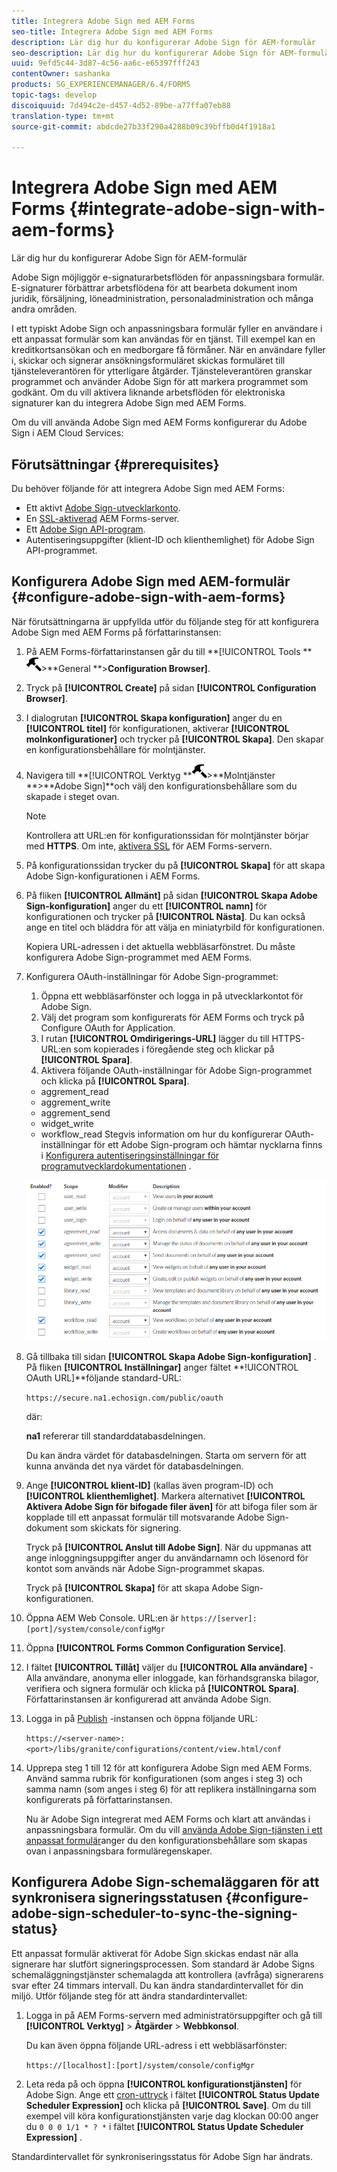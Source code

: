 ```yaml
---
title: Integrera Adobe Sign med AEM Forms
seo-title: Integrera Adobe Sign med AEM Forms
description: Lär dig hur du konfigurerar Adobe Sign för AEM-formulär
seo-description: Lär dig hur du konfigurerar Adobe Sign för AEM-formulär
uuid: 9efd5c44-3d87-4c56-aa6c-e65397fff243
contentOwner: sashanka
products: SG_EXPERIENCEMANAGER/6.4/FORMS
topic-tags: develop
discoiquuid: 7d494c2e-d457-4d52-89be-a77ffa07eb88
translation-type: tm+mt
source-git-commit: abdcde27b33f290a4288b09c39bffb0d4f1918a1

---
```



# Integrera Adobe Sign med AEM Forms {#integrate-adobe-sign-with-aem-forms}

Lär dig hur du konfigurerar Adobe Sign för AEM-formulär

Adobe Sign möjliggör e-signaturarbetsflöden för anpassningsbara formulär. E-signaturer förbättrar arbetsflödena för att bearbeta dokument inom juridik, försäljning, löneadministration, personaladministration och många andra områden.

I ett typiskt Adobe Sign och anpassningsbara formulär fyller en användare i ett anpassat formulär som kan användas för en tjänst. Till exempel kan en kreditkortsansökan och en medborgare få förmåner. När en användare fyller i, skickar och signerar ansökningsformuläret skickas formuläret till tjänsteleverantören för ytterligare åtgärder. Tjänsteleverantören granskar programmet och använder Adobe Sign för att markera programmet som godkänt. Om du vill aktivera liknande arbetsflöden för elektroniska signaturer kan du integrera Adobe Sign med AEM Forms.

Om du vill använda Adobe Sign med AEM Forms konfigurerar du Adobe Sign i AEM Cloud Services:

## Förutsättningar {#prerequisites}

Du behöver följande för att integrera Adobe Sign med AEM Forms:

* Ett aktivt [Adobe Sign-utvecklarkonto](https://acrobat.adobe.com/us/en/why-adobe/developer-form.html).
* En [SSL-aktiverad](/help/sites-administering/ssl-by-default.md) AEM Forms-server.
* Ett [Adobe Sign API-program](https://www.adobe.io/apis/documentcloud/sign/docs.html#!adobedocs/adobe-sign/master/gstarted/create_app.md).
* Autentiseringsuppgifter (klient-ID och klienthemlighet) för Adobe Sign API-programmet.

## Konfigurera Adobe Sign med AEM-formulär {#configure-adobe-sign-with-aem-forms}

När förutsättningarna är uppfyllda utför du följande steg för att konfigurera Adobe Sign med AEM Forms på författarinstansen:

1. På AEM Forms-författarinstansen går du till **[!UICONTROL Tools **![hammer](assets/hammer.png)>**General **>**Configuration Browser]**.
1. Tryck på **[!UICONTROL Create]** på sidan **[!UICONTROL Configuration Browser]**.
1. I dialogrutan **[!UICONTROL Skapa konfiguration]** anger du en **[!UICONTROL titel]** för konfigurationen, aktiverar **[!UICONTROL molnkonfigurationer]** och trycker på **[!UICONTROL Skapa]**. Den skapar en konfigurationsbehållare för molntjänster.
1. Navigera till **[!UICONTROL Verktyg **![hammare](assets/hammer.png)>**Molntjänster **>**Adobe Sign]**och välj den konfigurationsbehållare som du skapade i steget ovan.

   >[!NOTE]
   >
   >Kontrollera att URL:en för konfigurationssidan för molntjänster börjar med **HTTPS**. Om inte, [aktivera SSL](/help/sites-administering/ssl-by-default.md) för AEM Forms-servern.

1. På konfigurationssidan trycker du på **[!UICONTROL Skapa]** för att skapa Adobe Sign-konfigurationen i AEM Forms.
1. På fliken **[!UICONTROL Allmänt]** på sidan **[!UICONTROL Skapa Adobe Sign-konfiguration]** anger du ett **[!UICONTROL namn]** för konfigurationen och trycker på **[!UICONTROL Nästa]**. Du kan också ange en titel och bläddra för att välja en miniatyrbild för konfigurationen.

   Kopiera URL-adressen i det aktuella webbläsarfönstret. Du måste konfigurera Adobe Sign-programmet med AEM Forms.

1. Konfigurera OAuth-inställningar för Adobe Sign-programmet:

   1. Öppna ett webbläsarfönster och logga in på utvecklarkontot för Adobe Sign.
   1. Välj det program som konfigurerats för AEM Forms och tryck på Configure OAuth for Application.
   1. I rutan **[!UICONTROL Omdirigerings-URL]** lägger du till HTTPS-URL:en som kopierades i föregående steg och klickar på **[!UICONTROL Spara]**.
   1. Aktivera följande OAuth-inställningar för Adobe Sign-programmet och klicka på **[!UICONTROL Spara]**.
   * aggrement_read
   * aggrement_write
   * aggrement_send
   * widget_write
   * workflow_read
   Stegvis information om hur du konfigurerar OAuth-inställningar för ett Adobe Sign-program och hämtar nycklarna finns i [Konfigurera autentiseringsinställningar för programutvecklardokumentationen](https://www.adobe.io/apis/documentcloud/sign/docs.html#!adobeio/adobeio-documentation/master/sign/gstarted/configure_oauth.md) .

   ![OAuth-konfiguration](assets/oauth_config.png)

1. Gå tillbaka till sidan **[!UICONTROL Skapa Adobe Sign-konfiguration]** . På fliken **[!UICONTROL Inställningar]** anger fältet **!UICONTROL OAuth URL]**följande standard-URL:

   `https://secure.na1.echosign.com/public/oauth`

   där:

   **na1** refererar till standarddatabasdelningen.

   Du kan ändra värdet för databasdelningen. Starta om servern för att kunna använda det nya värdet för databasdelningen.

1. Ange **[!UICONTROL klient-ID]** (kallas även program-ID) och **[!UICONTROL klienthemlighet]**. Markera alternativet **[!UICONTROL Aktivera Adobe Sign för bifogade filer även]** för att bifoga filer som är kopplade till ett anpassat formulär till motsvarande Adobe Sign-dokument som skickats för signering.

   Tryck på **[!UICONTROL Anslut till Adobe Sign]**. När du uppmanas att ange inloggningsuppgifter anger du användarnamn och lösenord för kontot som används när Adobe Sign-programmet skapas.

   Tryck på **[!UICONTROL Skapa]** för att skapa Adobe Sign-konfigurationen.

1. Öppna AEM Web Console. URL:en är `https://[server]:[port]/system/console/configMgr`
1. Öppna **[!UICONTROL Forms Common Configuration Service]**.
1. I fältet **[!UICONTROL Tillåt]** väljer du **[!UICONTROL Alla användare]** - Alla användare, anonyma eller inloggade, kan förhandsgranska bilagor, verifiera och signera formulär och klicka på **[!UICONTROL Spara]**. Författarinstansen är konfigurerad att använda Adobe Sign.
1. Logga in på [Publish](/help/sites-deploying/deploy.md) -instansen och öppna följande URL:

   `https://<server-name>:<port>/libs/granite/configurations/content/view.html/conf`

1. Upprepa steg 1 till 12 för att konfigurera Adobe Sign med AEM Forms. Använd samma rubrik för konfigurationen (som anges i steg 3) och samma namn (som anges i steg 6) för att replikera inställningarna som konfigurerats på författarinstansen.

   Nu är Adobe Sign integrerat med AEM Forms och klart att användas i anpassningsbara formulär. Om du vill [använda Adobe Sign-tjänsten i ett anpassat formulär](/help/forms/using/working-with-adobe-sign.md#configure-adobe-sign-for-an-adaptive-form)anger du den konfigurationsbehållare som skapas ovan i anpassningsbara formuläregenskaper.

## Konfigurera Adobe Sign-schemaläggaren för att synkronisera signeringsstatusen {#configure-adobe-sign-scheduler-to-sync-the-signing-status}

Ett anpassat formulär aktiverat för Adobe Sign skickas endast när alla signerare har slutfört signeringsprocessen. Som standard är Adobe Signs schemaläggningstjänster schemalagda att kontrollera (avfråga) signerarens svar efter 24 timmars intervall. Du kan ändra standardintervallet för din miljö. Utför följande steg för att ändra standardintervallet:

1. Logga in på AEM Forms-servern med administratörsuppgifter och gå till **[!UICONTROL Verktyg]** > **Åtgärder** > **Webbkonsol**.

   Du kan även öppna följande URL-adress i ett webbläsarfönster:

   `https://[localhost]:[port]/system/console/configMgr`

1. Leta reda på och öppna **[!UICONTROL konfigurationstjänsten]** för Adobe Sign. Ange ett [cron-uttryck](https://en.wikipedia.org/wiki/Cron#CRON_expression) i fältet **[!UICONTROL Status Update Scheduler Expression]** och klicka på **[!UICONTROL Save]**. Om du till exempel vill köra konfigurationstjänsten varje dag klockan 00:00 anger du `0 0 0 1/1 * ? *` i fältet **[!UICONTROL Status Update Scheduler Expression]** .

Standardintervallet för synkroniseringsstatus för Adobe Sign har ändrats.
